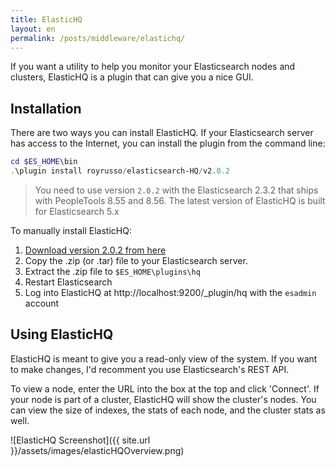```yaml
---
title: ElasticHQ
layout: en
permalink: /posts/middleware/elastichq/
---
```


If you want a utility to help you monitor your Elasticsearch nodes and clusters, ElasticHQ is a plugin that can give you a nice GUI.

## Installation

There are two ways you can install ElasticHQ. If your Elasticsearch server has access to the Internet, you can install the plugin from the command line:

```powershell
cd $ES_HOME\bin
.\plugin install royrusso/elasticsearch-HQ/v2.0.2
```

> You need to use version `2.0.2` with the Elasticsearch 2.3.2 that ships with PeopleTools 8.55 and 8.56. The latest version of ElasticHQ is built for Elasticsearch 5.x

To manually install ElasticHQ:

1. [Download version 2.0.2 from here](https://github.com/royrusso/elasticsearch-HQ/releases)
1. Copy the .zip (or .tar) file to your Elasticsearch server.
1. Extract the .zip file to `$ES_HOME\plugins\hq`
1. Restart Elasticsearch
1. Log into ElasticHQ at http://localhost:9200/_plugin/hq with the `esadmin` account

## Using ElasticHQ

ElasticHQ is meant to give you a read-only view of the system. If you want to make changes, I'd recomment you use Elasticsearch's REST API.

To view a node, enter the URL into the box at the top and click 'Connect'. If your node is part of a cluster, ElasticHQ will show the cluster's nodes. You can view the size of indexes, the stats of each node, and the cluster stats as well.

![ElasticHQ Screenshot]({{ site.url }}/assets/images/elasticHQOverview.png)